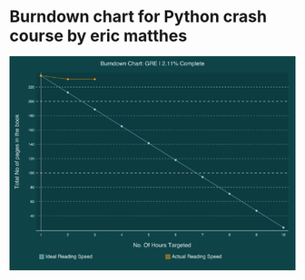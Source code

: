 # Burndown chart for  Python crash course by eric matthes
![Burndown Chart](https://raw.githubusercontent.com/ravindranrahul/learnpy/master/burndown.png)
